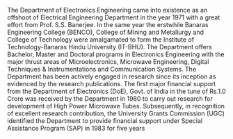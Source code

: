 The Department of Electronics Engineering came into existence as an offshoot of Electrical Engineering Department in the year 1971 with a great effort from Prof. S.S. Banerjee. In the same year the erstwhile Banaras Engineering College (BENCO), College of Mining and Metallurgy and College of Technology were amalgamated to form the Institute of Technology-Banaras Hindu University (IT-BHU). The Department offers Bachelor, Master and Doctoral programs in Electronics Engineering with the major thrust areas of Microelectronics, Microwave Engineering, Digital Techniques & Instrumentations and Communication Systems. The Department has been actively engaged in research since its inception as evidenced by the research publications. The first major financial support from the Department of Electronics (DoE), Govt. of India in the tune of Rs.1.0 Crore was received by the Department in 1980 to carry out research for development of High Power Microwave Tubes. Subsequently, in recognition of excellent research contribution, the University Grants Commission (UGC) identified the Department to provide financial support under Special Assistance Program (SAP) in 1983 for five years
